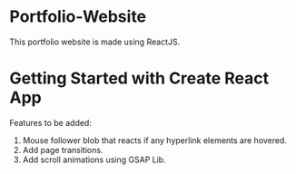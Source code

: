 # Portfolio-Website
This portfolio website is made using ReactJS.
# Getting Started with Create React App

Features to be added:
1. Mouse follower blob that reacts if any hyperlink elements are hovered.
2. Add page transitions.
3. Add scroll animations using GSAP Lib. 
